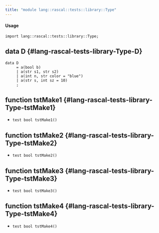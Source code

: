 ```yaml
---
title: "module lang::rascal::tests::library::Type"
---
```


#### Usage

`import lang::rascal::tests::library::Type;`

## data D {#lang-rascal-tests-library-Type-D}

```rascal
data D  
     = a(bool b)
     | a(str s1, str s2)
     | a(int n, str color = "blue")
     | a(str s, int sz = 10)
     ;
```

## function tstMake1 {#lang-rascal-tests-library-Type-tstMake1}

* ``test bool tstMake1()``

## function tstMake2 {#lang-rascal-tests-library-Type-tstMake2}

* ``test bool tstMake2()``

## function tstMake3 {#lang-rascal-tests-library-Type-tstMake3}

* ``test bool tstMake3()``

## function tstMake4 {#lang-rascal-tests-library-Type-tstMake4}

* ``test bool tstMake4()``

